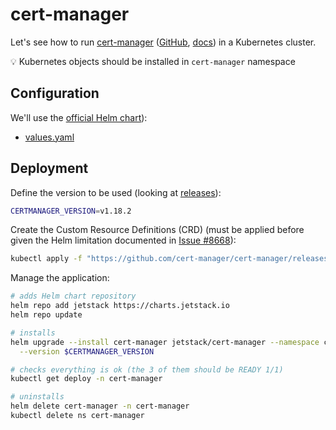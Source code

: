 # cert-manager

Let's see how to run [cert-manager](https://cert-manager.io/) ([GitHub](https://github.com/cert-manager/cert-manager), [docs](https://cert-manager.io/docs/)) in a Kubernetes cluster.

💡 Kubernetes objects should be installed in `cert-manager` namespace

## Configuration

We'll use the [official Helm chart](https://github.com/cert-manager/cert-manager/tree/master/deploy/charts/cert-manager)):

- [values.yaml](https://github.com/cert-manager/cert-manager/blob/master/deploy/charts/cert-manager/values.yaml)

## Deployment

Define the version to be used (looking at [releases](https://github.com/cert-manager/cert-manager/releases)):

```bash
CERTMANAGER_VERSION=v1.18.2
```

Create the Custom Resource Definitions (CRD) (must be applied before given the Helm limitation documented in [Issue #8668](https://github.com/helm/helm/issues/8668)):

```bash
kubectl apply -f "https://github.com/cert-manager/cert-manager/releases/download/${CERTMANAGER_VERSION}/cert-manager.crds.yaml"
```

Manage the application:

```bash
# adds Helm chart repository
helm repo add jetstack https://charts.jetstack.io
helm repo update

# installs
helm upgrade --install cert-manager jetstack/cert-manager --namespace cert-manager --create-namespace \
  --version $CERTMANAGER_VERSION

# checks everything is ok (the 3 of them should be READY 1/1)
kubectl get deploy -n cert-manager

# uninstalls
helm delete cert-manager -n cert-manager
kubectl delete ns cert-manager
```
